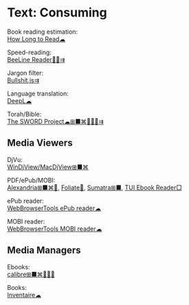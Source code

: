 # Text: Consuming

Book reading estimation:  
[How Long to Read☁](https://www.howlongtoread.com/)

Speed-reading:  
[BeeLine Reader🍎🤖⇉](https://www.beelinereader.com/)

Jargon filter:  
[Bullshit.js⇉](https://mourner.github.io/bullshit.js/)

Language translation:  
[DeepL☁](https://www.deepl.com/translator)

Torah/Bible:  
[The SWORD Project☁⊞■⌘🐧🍎🤖⇉](https://crosswire.org/sword/index.jsp)

## Media Viewers

DjVu:  
[WinDjView/MacDjView⊞■⌘](https://windjview.sourceforge.io/)

PDF/ePub/MOBI:  
[Alexandria⊞■⌘🐧](https://github.com/btpf/Alexandria),
[Foliate🐧](https://johnfactotum.github.io/foliate/),
[Sumatra⊞■](https://www.sumatrapdfreader.org/free-pdf-reader.html),
[TUI Ebook Reader□](https://github.com/wustho/baca)

ePub reader:  
[WebBrowserTools ePub reader☁](https://webbrowsertools.com/epub-reader/)

MOBI reader:  
[WebBrowserTools MOBI reader☁](https://webbrowsertools.com/mobi-reader/)

## Media Managers

Ebooks:  
[calibre⊞■⌘🐧🍎🤖](https://calibre-ebook.com/)

Books:  
[Inventaire☁](https://inventaire.io/)
